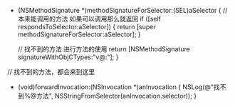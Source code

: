 - (NSMethodSignature *)methodSignatureForSelector:(SEL)aSelector
{
    // 本来能调用的方法 如果可以调用那么就返回
    if ([self respondsToSelector:aSelector]) {
        return [super methodSignatureForSelector:aSelector];
    }
    
    // 找不到的方法 进行方法的使用
    return [NSMethodSignature signatureWithObjCTypes:"v@:"];
}

// 找不到的方法，都会来到这里
- (void)forwardInvocation:(NSInvocation *)anInvocation
{
    NSLog(@"找不到%@方法", NSStringFromSelector(anInvocation.selector));
}
